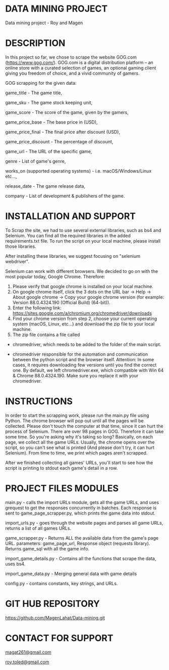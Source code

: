 # DATA MINING PROJECT
Data mining project - Roy and Magen
# DESCRIPTION
In this project so far, we chose to scrape the website GOG.com (https://www.gog.com/).
GOG.com is a digital distribution platform – an online store with a curated selection of games,
an optional gaming client giving you freedom of choice, 
and a vivid community of gamers.

GOG scrapping for the given data:

game_title - The game title,

game_sku - The game stock keeping unit,

game_score - The score of the game, given by the gamers,

game_price_base - The base price in (USD),

game_price_final - The final price after discount (USD), 

game_price_discount - The percentage of discount,

game_url - The URL of the specific game,

genre - List of game's genre,

works_on (supported operating systems) - i.e. macOS/Windows/Linux etc...,

release_date - The game release data,

company - List of development & publishers of the game.

# INSTALLATION AND SUPPORT
To Scrap the site, we had to use several external libraries, such as bs4 and Selenium. 
You can find all the required libraries in the added requirements.txt file.
To run the script on your local machine, please install those libraries.

After installing these libraries, we suggest focusing on "selenium webdriver". 

Selenium can work with different browsers. We decided to go on with the most popular today, Google Chrome. 
Therefore:
1. Please verify that google chrome is installed on your local machine.
2. On google chrome itself, click the 3 dots on the URL bar -> Help -> About google chrome -> Copy your google chrome version
 (for example: Version 88.0.4324.190 (Official Build) (64-bit)).
3. Enter the following link: https://sites.google.com/a/chromium.org/chromedriver/downloads
4. Find your chrome version from step 2, choose your current operating system (macOS, Linux, etc...)
 and download the zip file to your local machine.
5. The zip file contains a file called 

* chromedriver, which needs to be added to the folder of the main script.

* chromedriver responsible for the automation and communication between the python script and the browser itself. 
Attention: In some cases, it requires downloading few versions until you find the correct one. 
By default, we left chromedriver.exe, which compatible with Win 64 & Chrome 88.0.4324.190. Make sure you replace it with your chromedriver.
 
# INSTRUCTIONS

In order to start the scrapping work, please run the main.py file using Python. The chrome browser will pop out until
all the pages will be collected. Please don't touch the computer at that time, since it can hurt the process
of Selenium. There are over 98 pages in GOG. Therefore it can take some time.
So you're asking why it's taking so long?
Basically, on each page, we collect all the game URLs. 
Usually, the chrome opens over the script, so you can't see what is printed (And please don't try, 
it can hurt Selenium).
From time to time, we print which pages aren't scrapped.

After we finished collecting all games' URLs, you'll start to see how the script is printing to
 stdout each game's detail in a row. 

# PROJECT FILES MODULES
main.py - calls the import URLs module, gets all the game URLs, and uses grequest to get the responses concurrently
 in batches. Each response is sent to game_page_scrapper.py, which prints the game data into stdout. 

import_urls.py - goes through the website pages and parses all game URLs, returns a list of all games URLs.

game_scrapper.py - Returns ALL the available data from the game's page URL. parameters: game_page_url,
Response object (requests library). Returns game_sql with all the game info.

import_game_details.py - Contains all the functions that scrape the data, uses bs4.

import_game_data.py - Merging general data with game details

config.py - contains constants, key strings, and URLs.

# GIT HUB REPOSITORY
https://github.com/MagenLahat/Data-mining.git

# CONTACT FOR SUPPORT
magat261@gmail.com

roy.toled@gmail.com


